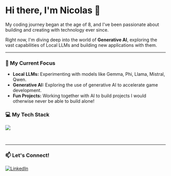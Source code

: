 # Hi there, I'm Nicolas 👋

My coding journey began at the age of 8, and I've been passionate about building and creating with technology ever since.

Right now, I'm diving deep into the world of **Generative AI**, exploring the vast capabilities of Local LLMs and building new applications with them.
<br>

---

### 🚀 My Current Focus

* **Local LLMs:** Experimenting with models like Gemma, Phi, Llama, Mistral, Qwen.
* **Generative AI:** Exploring the use of generative AI to accelerate game development.
* **Fun Projects:** Working together with AI to build projects I would otherwise never be able to build alone!

### 💻 My Tech Stack

![](https://github-readme-stats.vercel.app/api/top-langs/?username=23nicolaso&theme=dark&hide_border=false&include_all_commits=false&count_private=false&layout=compact)

<br>

---

### 📫 Let's Connect!

[![LinkedIn](https://img.shields.io/badge/LinkedIn-0077B5?style=for-the-badge&logo=linkedin&logoColor=white)](https://www.linkedin.com/in/nicolas-ollivier//)
